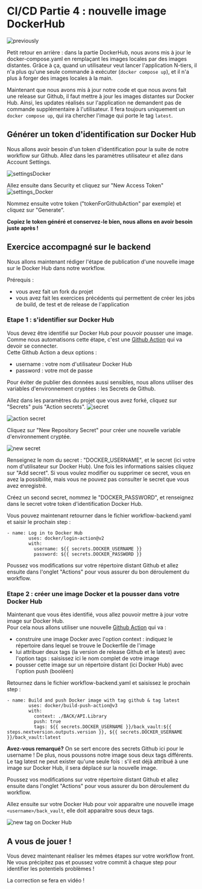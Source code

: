 # CI/CD Partie 4 : nouvelle image DockerHub

![previously](../images/previously.jpg)

Petit retour en arrière : dans la partie DockerHub, nous avons mis à jour le docker-compose.yaml en remplaçant les images
locales par des images distantes. Grâce à ça, quand un utilisateur veut lancer l'application N-tiers, il n'a plus qu'une
seule commande à exécuter (``docker compose up``), et il n'a plus à forger des images locales à la main.  

Maintenant que nous avons mis à jour notre code et que nous avons fait une release sur Github, il faut mettre à jour
les images distantes sur Docker Hub.   Ainsi, les updates réalisés sur l'application ne demandent pas de commande
supplémentaire à l'utilisateur. Il fera toujours uniquement un ``docker compose up``, qui ira chercher l'image qui porte le tag ``latest``.  

## Générer un token d'identification sur Docker Hub

Nous allons avoir besoin d'un token d'identification pour la suite de notre workflow sur Github. 
Allez dans les paramètres utilisateur et allez dans Account Settings.  

![settingsDocker](../images/CICD/MajDocker/settings_docker.png)  



Allez ensuite dans Security et cliquez sur "New Access Token"  
![settings_Docker](../images/CICD/MajDocker/settings_docker_token.png)  


Nommez ensuite votre token ("tokenForGithubAction" par exemple) et cliquez sur "Generate".  

**Copiez le token généré et conservez-le bien, nous allons en avoir besoin juste après !**  

## Exercice accompagné sur le backend

Nous allons maintenant rédiger l'étape de publication d'une nouvelle image sur le Docker Hub dans notre workflow.  

Prérequis :

- vous avez fait un fork du projet
- vous avez fait les exercices précédents qui permettent de créer les jobs de build, de test et de release de l'application

### Etape 1 : s'identifier sur Docker Hub

Vous devez être identifié sur Docker Hub pour pouvoir pousser une image. Comme nous automatisons cette étape, c'est une 
[Github Action](https://github.com/docker/login-action) qui va devoir se connecter.  
Cette Github Action a deux options : 
- username : votre nom d'utilisateur Docker Hub
- password : votre mot de passe 

Pour éviter de publier des données aussi sensibles, nous allons utiliser des variables d'environnement cryptées : les Secrets de Github. 

Allez dans les paramètres du projet que vous avez forké, cliquez sur "Secrets" puis "Action secrets". 
![secret](../images/CICD/MajDocker/secret_Github.jpg)  

![action secret](../images/CICD/MajDocker/action_secret.png)

Cliquez sur "New Repository Secret" pour créer une nouvelle variable d'environnement cryptée.  

![new secret](../images/CICD/MajDocker/newSecret.jpg)  

Renseignez le nom du secret : "DOCKER_USERNAME", et le secret (ici votre nom d'utilisateur sur Docker Hub). Une fois les informations saisies cliquez sur "Add secret".
Si vous voulez modifier ou supprimer ce secret, vous en avez la possibilité, mais vous ne pouvez pas consulter le secret que vous avez enregistré.  

Créez un second secret, nommez le "DOCKER_PASSWORD", et renseignez dans le secret votre token d'identification Docker Hub. 


Vous pouvez maintenant retourner dans le fichier workflow-backend.yaml et saisir le prochain step :  
```
- name: Log in to Docker Hub
        uses: docker/login-action@v2
        with:
          username: ${{ secrets.DOCKER_USERNAME }}
          password: ${{ secrets.DOCKER_PASSWORD }}
```

Poussez vos modifications sur votre répertoire distant Github et allez ensuite dans l'onglet "Actions" pour vous assurer du bon
déroulement du workflow.  

### Etape 2 : créer une image Docker et la pousser dans votre Docker Hub  

Maintenant que vous êtes identifié, vous allez pouvoir mettre à jour votre image sur Docker Hub.  
Pour cela nous allons utiliser une nouvelle [Github Action](https://github.com/docker/build-push-action) qui va : 
- construire une image Docker avec l'option context : indiquez le répertoire dans lequel se trouve le Dockerfile de l'image
- lui attribuer deux tags (la version de release Github et le latest) avec l'option tags : saisissez ici le nom complet de votre image
- pousser cette image sur un répertoire distant (ici Docker Hub) avec l'option push (booléen)

Retournez dans le fichier workflow-backend.yaml et saisissez le prochain step :
```
- name: Build and push Docker image with tag github & tag latest
        uses: docker/build-push-action@v3
        with:
          context: ./BACK/API.Library
          push: true
          tags: ${{ secrets.DOCKER_USERNAME }}/back_vault:${{ steps.nextversion.outputs.version }}, ${{ secrets.DOCKER_USERNAME }}/back_vault:latest
```

**Avez-vous remarqué?**
On se sert encore des secrets Github ici pour le username ! De plus, nous poussons notre image sous deux tags différents.
Le tag latest ne peut exister qu'une seule fois : s'il est déjà attribué à une image sur Docker Hub, il sera déplacé sur la nouvelle image.  

Poussez vos modifications sur votre répertoire distant Github et allez ensuite dans l'onglet "Actions" pour vous assurer du bon
déroulement du workflow.

Allez ensuite sur votre Docker Hub pour voir apparaitre une nouvelle image ``<username>/back_vault``, elle doit apparaitre sous deux tags.

![new tag on Docker Hub](../images/CICD/MajDocker/newTagDocker.jpg)


## A vous de jouer !

Vous devez maintenant réaliser les mêmes étapes sur votre workflow front.
Ne vous précipitez pas et poussez votre commit à chaque step pour identifier les potentiels problèmes !

La correction se fera en vidéo ! 

